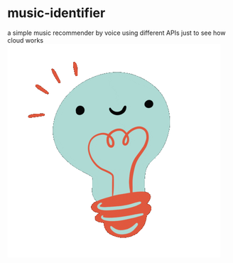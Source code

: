 # music-identifier
a simple music recommender by voice using different APIs just to see how cloud works
![](https://github.com/Zeinab-kr/music-identifier/blob/main/giphy.gif)

